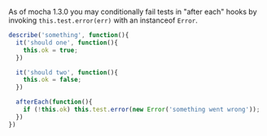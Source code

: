 
As of mocha 1.3.0 you may conditionally fail
tests in "after each" hooks by invoking `this.test.error(err)`
with an instanceof `Error`.

```js
describe('something', function(){
  it('should one', function(){
    this.ok = true;
  })

  it('should two', function(){
    this.ok = false;
  })

  afterEach(function(){
    if (!this.ok) this.test.error(new Error('something went wrong'));
  })
})
```